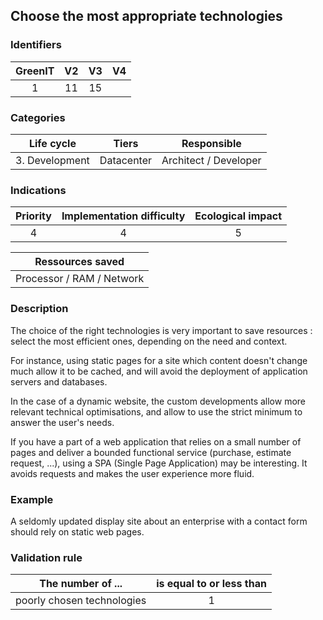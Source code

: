 ## Choose the most appropriate technologies

### Identifiers

| GreenIT | V2  | V3  | V4  |
|:-------:|:---:|:---:|:---:|
|    1    | 11  | 15  |     |

### Categories

|   Life cycle   |   Tiers    |      Responsible      |
|:--------------:|:----------:|:---------------------:|
| 3. Development | Datacenter | Architect / Developer |

### Indications

| Priority | Implementation difficulty | Ecological impact |
|:--------:|:-------------------------:|:-----------------:|
|    4     |             4             |         5         |

|     Ressources saved      |
|:-------------------------:|
| Processor / RAM / Network |

### Description

The choice of the right technologies is very important to save resources : select the most efficient ones, depending on
the need and context.

For instance, using static pages for a site which content doesn't change much allow it to be cached, and will avoid
the deployment of application servers and databases.

In the case of a dynamic website, the custom developments allow more relevant technical optimisations, and allow to use
the strict minimum to answer the user's needs.

If you have a part of a web application that relies on a small number of pages and deliver a bounded functional service 
(purchase, estimate request, ...), using a SPA (Single Page Application) may be interesting. It avoids requests and makes
the user experience more fluid.

### Example

A seldomly updated display site about an enterprise with a contact form should rely on static web pages.

### Validation rule

| The number of ...          | is equal to or less than |  
|----------------------------|:------------------------:|
| poorly chosen technologies |            1             |
